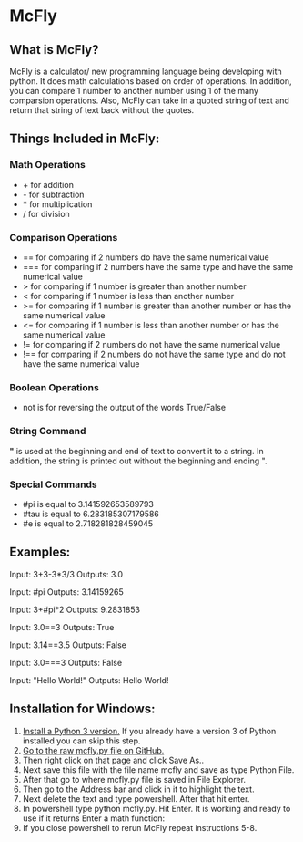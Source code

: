 <h1>McFly</h1>

<h2>What is McFly?</h2>
<p>McFly is a calculator/ new programming language being developing with python. It does math calculations based on order of operations. In addition, you can compare 1 number to another number using 1 of the many comparsion operations. Also, McFly can take in a quoted string of text and return that string of text back without the quotes.</p>

<h2>Things Included in McFly:</h2>

<h3>Math Operations</h3> 
  <ul>
    <li>+ for addition</li>
    <li>- for subtraction</li>
    <li>* for multiplication</li>
    <li>/ for division</li>
  </ul>

<h3>Comparison Operations</h3> 
  <ul>
    <li>== for comparing if 2 numbers do have the same numerical value</li> 
    <li>=== for comparing if 2 numbers have the same type and have the same numerical value</li>
    <li>> for comparing if 1 number is greater than another number</li>
    <li>< for comparing if 1 number is less than another number</li>
    <li>>= for comparing if 1 number is greater than another number or has the same numerical value</li>
    <li><= for comparing if 1 number is less than another number or has the same numerical value</li>
    <li>!= for comparing if 2 numbers do not have the same numerical value</li>
    <li>!== for comparing if 2 numbers do not have the same type and do not have the same numerical value</li>
  </ul>
  
<h3>Boolean Operations</h3> 
  <ul>
    <li>not is for reversing the output of the words True/False</li>
  </ul>
  
<h3>String Command</h3>
  <p><b>"</b> is used at the beginning and end of text to convert it to a string. In addition, the string is printed out without the beginning and ending ".</p>

<h3>Special Commands</h3>
  <ul>
    <li>#pi is equal to 3.141592653589793</li>
    <li>#tau is equal to 6.283185307179586</li>
    <li>#e is equal to 2.718281828459045</li>
  </ul>
  
<h2>Examples:</h2>
  <p>Input: 3+3-3*3/3 Outputs: 3.0
  <p>Input: #pi  Outputs: 3.14159265</p> 
  <p>Input: 3+#pi*2 Outputs: 9.2831853</p>
  <p>Input: 3.0==3 Outputs: True</p>
  <p>Input: 3.14==3.5 Outputs: False</p>
  <p>Input: 3.0===3 Outputs: False</p>
  <p>Input: "Hello World!" Outputs: Hello World!</p>

<h2>Installation for Windows:</h2>
<ol>
  <li><a href="https://www.python.org/downloads/">Install a Python 3 version.</a> If you already have a version 3 of Python installed you can skip this step.</li>
  <li><a href="https://raw.githubusercontent.com/SeaFilmz/McFly/DevCode/mcfly.py">Go to the raw mcfly.py file on GitHub.</a></li>
  <li>Then right click on that page and click Save As..</li>
  <li>Next save this file with the file name mcfly and save as type Python File.</li>
  <li>After that go to where mcfly.py file is saved in File Explorer.</li>
  <li>Then go to the Address bar and click in it to highlight the text.</li>
  <li>Next delete the text and type powershell. After that hit enter.</li>
  <li>In powershell type python mcfly.py. Hit Enter. It is working and ready to use if it returns Enter a math function:</li>
  <li>If you close powershell to rerun McFly repeat instructions 5-8.
 </ol>
